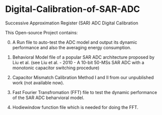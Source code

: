 # Digital-Calibration-of-SAR-ADC
Successive Approximation Register (SAR) ADC Digital Calibration

This Open-source Project contains:

0. A Run file to auto-test the ADC model and output its dynamic performance and also the averaging energy consumption.

1. Behavioral Model file of a popular SAR ADC architecture proposed by Liu et al. (see Liu et al. - 2010 - A 10-bit 50-MSs SAR ADC with a monotonic capacitor switching procedure)

2. Capacitor Mismatch Calibration Method I and II from our unpublished work (not available now).

3. Fast Fourier Transfromation (FFT) file to test the dynamic performance of the SAR ADC beharvioral model.

4. Hodiewindow function file which is needed for doing the FFT.

<script type="text/javascript" src="http://cdn.mathjax.org/mathjax/latest/MathJax.js?config=default"></script>

